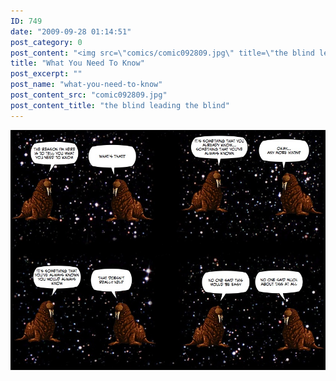 ```yaml
---
ID: 749
date: "2009-09-28 01:14:51"
post_category: 0
post_content: "<img src=\"comics/comic092809.jpg\" title=\"the blind leading the blind\" />"
title: "What You Need To Know"
post_excerpt: ""
post_name: "what-you-need-to-know"
post_content_src: "comic092809.jpg"
post_content_title: "the blind leading the blind"
---
```



[![the blind leading the blind](/comics-hi-res/comic092809.jpg)](/comics-hi-res/comic092809.jpg)
